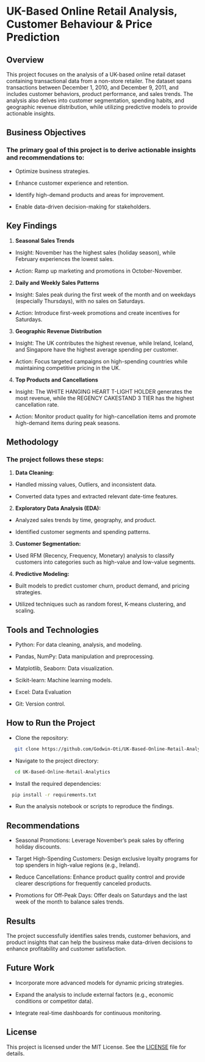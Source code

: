 ﻿# UK-Based Online Retail Analysis, Customer Behaviour & Price Prediction
## Overview

This project focuses on the analysis of a UK-based online retail dataset containing transactional data from a non-store retailer. The dataset spans transactions between December 1, 2010, and December 9, 2011, and includes customer behaviors, product performance, and sales trends. The analysis also delves into customer segmentation, spending habits, and geographic revenue distribution, while utilizing predictive models to provide actionable insights.

## Business Objectives

### The primary goal of this project is to derive actionable insights and recommendations to:

* Optimize business strategies.

* Enhance customer experience and retention.

* Identify high-demand products and areas for improvement.

* Enable data-driven decision-making for stakeholders.

## Key Findings

1. **Seasonal Sales Trends**

* Insight: November has the highest sales (holiday season), while February experiences the lowest sales.

* Action: Ramp up marketing and promotions in October-November.

2. **Daily and Weekly Sales Patterns**

* Insight: Sales peak during the first week of the month and on weekdays (especially Thursdays), with no sales on Saturdays.

* Action: Introduce first-week promotions and create incentives for Saturdays.

3. **Geographic Revenue Distribution**

* Insight: The UK contributes the highest revenue, while Ireland, Iceland, and Singapore have the highest average spending per customer.

* Action: Focus targeted campaigns on high-spending countries while maintaining competitive pricing in the UK.

4. **Top Products and Cancellations**

* Insight: The WHITE HANGING HEART T-LIGHT HOLDER generates the most revenue, while the REGENCY CAKESTAND 3 TIER has the highest cancellation rate.

* Action: Monitor product quality for high-cancellation items and promote high-demand items during peak seasons.

## Methodology

### The project follows these steps:

1. **Data Cleaning:**

* Handled missing values, Outliers, and inconsistent data.

* Converted data types and extracted relevant date-time features.

2. **Exploratory Data Analysis (EDA):**

* Analyzed sales trends by time, geography, and product.

* Identified customer segments and spending patterns.

3. **Customer Segmentation:**

* Used RFM (Recency, Frequency, Monetary) analysis to classify customers into categories such as high-value and low-value segments.

4. **Predictive Modeling:**

* Built models to predict customer churn, product demand, and pricing strategies.

* Utilized techniques such as random forest, K-means clustering, and scaling.

## Tools and Technologies

* Python: For data cleaning, analysis, and modeling.

* Pandas, NumPy: Data manipulation and preprocessing.

* Matplotlib, Seaborn: Data visualization.

* Scikit-learn: Machine learning models.
  
* Excel: Data Evaluation

* Git: Version control.

## How to Run the Project

* Clone the repository:
```bash
   git clone https://github.com/Godwin-Oti/UK-Based-Online-Retail-Analytics.git
```
* Navigate to the project directory:
```bash
   cd UK-Based-Online-Retail-Analytics
```

* Install the required dependencies:
```bash
  pip install -r requirements.txt
```
* Run the analysis notebook or scripts to reproduce the findings.

## Recommendations

* Seasonal Promotions: Leverage November’s peak sales by offering holiday discounts.

* Target High-Spending Customers: Design exclusive loyalty programs for top spenders in high-value regions (e.g., Ireland).

* Reduce Cancellations: Enhance product quality control and provide clearer descriptions for frequently canceled products.

* Promotions for Off-Peak Days: Offer deals on Saturdays and the last week of the month to balance sales trends.

## Results

The project successfully identifies sales trends, customer behaviors, and product insights that can help the business make data-driven decisions to enhance profitability and customer satisfaction.

## Future Work

* Incorporate more advanced models for dynamic pricing strategies.

* Expand the analysis to include external factors (e.g., economic conditions or competitor data).

* Integrate real-time dashboards for continuous monitoring.

## License

This project is licensed under the MIT License. See the [LICENSE](License) file for details.

